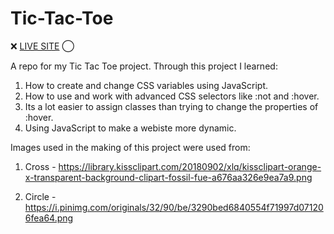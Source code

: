# Tic-Tac-Toe

&#10060; <a href="https://dustydogcodex.github.io/Tic-Tac-Toe/">LIVE SITE</a> &#8413;

A repo for my Tic Tac Toe project. Through this project I learned:

1) How to create and change CSS variables using JavaScript.
2) How to use and work with advanced CSS selectors like :not and :hover.
3) Its a lot easier to assign classes than trying to change the properties of :hover.
4) Using JavaScript to make a webiste more dynamic.

Images used in the making of this project were used from:

1) Cross - https://library.kissclipart.com/20180902/xlq/kissclipart-orange-x-transparent-background-clipart-fossil-fue-a676aa326e9ea7a9.png

2) Circle - https://i.pinimg.com/originals/32/90/be/3290bed6840554f71997d071206fea64.png
